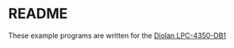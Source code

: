 # README

These example programs are written for the 
[Diolan LPC-4350-DB1](http://www.diolan.com/lpc4350-features.html)
